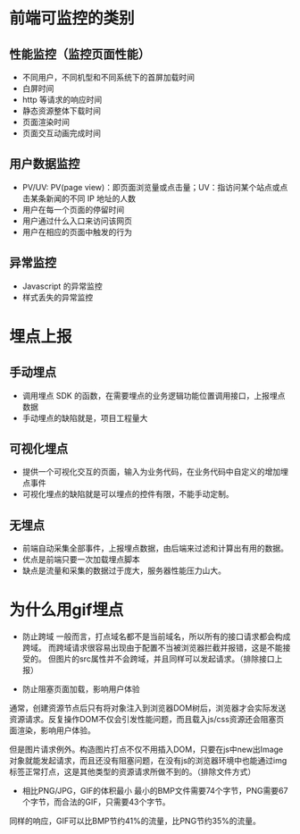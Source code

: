 # 前端可监控的类别

## 性能监控（监控页面性能）

* 不同用户，不同机型和不同系统下的首屏加载时间
* 白屏时间
* http 等请求的响应时间
* 静态资源整体下载时间
* 页面渲染时间
* 页面交互动画完成时间

## 用户数据监控

* PV/UV: PV(page view)：即页面浏览量或点击量；UV：指访问某个站点或点击某条新闻的不同 IP 地址的人数
* 用户在每一个页面的停留时间
* 用户通过什么入口来访问该网页
* 用户在相应的页面中触发的行为

## 异常监控

* Javascript 的异常监控
* 样式丢失的异常监控
# 埋点上报

## 手动埋点

* 调用埋点 SDK 的函数，在需要埋点的业务逻辑功能位置调用接口，上报埋点数据
* 手动埋点的缺陷就是，项目工程量大

## 可视化埋点

* 提供一个可视化交互的页面，输入为业务代码，在业务代码中自定义的增加埋点事件
* 可视化埋点的缺陷就是可以埋点的控件有限，不能手动定制。

## 无埋点

* 前端自动采集全部事件，上报埋点数据，由后端来过滤和计算出有用的数据。
* 优点是前端只要一次加载埋点脚本
* 缺点是流量和采集的数据过于庞大，服务器性能压力山大。
# 为什么用gif埋点
* 防止跨域
一般而言，打点域名都不是当前域名，所以所有的接口请求都会构成跨域。
而跨域请求很容易出现由于配置不当被浏览器拦截并报错，这是不能接受的。
但图片的src属性并不会跨域，并且同样可以发起请求。（排除接口上报）

* 防止阻塞页面加载，影响用户体验

通常，创建资源节点后只有将对象注入到浏览器DOM树后，浏览器才会实际发送资源请求。反复操作DOM不仅会引发性能问题，而且载入js/css资源还会阻塞页面渲染，影响用户体验。

但是图片请求例外。构造图片打点不仅不用插入DOM，只要在js中new出Image对象就能发起请求，而且还没有阻塞问题，在没有js的浏览器环境中也能通过img标签正常打点，这是其他类型的资源请求所做不到的。（排除文件方式）

* 相比PNG/JPG，GIF的体积最小
最小的BMP文件需要74个字节，PNG需要67个字节，而合法的GIF，只需要43个字节。

同样的响应，GIF可以比BMP节约41%的流量，比PNG节约35%的流量。
